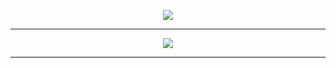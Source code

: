 <p align="center">
<a href="https://discord.gg/inversores">
 <img src="https://lanyard.cnrad.dev/api/931833357854199849"></img>
 </a>
</p>

---
<p align="center">
<img src="https://skillicons.dev/icons?i=html,css,js,react,nodejs,firebase,bootstrap,discord,git,tailwind,vite,flask,wordpress,&theme=dark"/>
</p>

---

